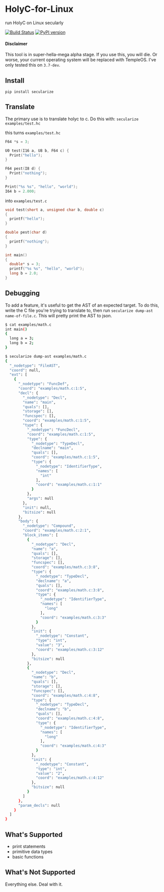 # HolyC-for-Linux
run HolyC on Linux secularly

[![Build Status](http://ec2-54-162-194-49.compute-1.amazonaws.com/job/holyc-for-linux/job/master/badge/icon)](http://ec2-54-162-194-49.compute-1.amazonaws.com/job/holyc-for-linux/job/master/)
[![PyPI version](https://badge.fury.io/py/secularize.svg)](https://badge.fury.io/py/secularize)

#### Disclaimer

This tool is in super-hella-mega alpha stage. If you use this, you will die. Or worse, your current operating system will be replaced with TempleOS. I've only tested this on `3.7-dev`.

## Install

```
pip install secularize
```

## Translate

The primary use is to translate holyc to c. Do this with:
`secularize examples/test.hc`

this turns `examples/test.hc`
```c
F64 *s = 3;

U0 test(I16 a, U8 b, F64 c) {
  Print("hello");
}

F64 pest(I8 d) {
  Print("nothing");
}

Print("%s %s", "hello", "world");
I64 b = 2.000;
```

into `examples/test.c`
```c
void test(short a, unsigned char b, double c)
{
  printf("hello");
}

double pest(char d)
{
  printf("nothing");
}

int main()
{
  double* s = 3;
  printf("%s %s", "hello", "world");
  long b = 2.0;
}
```

## Debugging

To add a feature, it's useful to get the AST of an expected target. To do this, write the C file you're trying to translate to, then run `secularize dump-ast name-of-file.c`. This will pretty print the AST to json.

```sh
$ cat examples/math.c
int main()
{
  long a = 3;
  long b = 2;
}

$ secularize dump-ast examples/math.c
{
  "_nodetype": "FileAST",
  "coord": null,
  "ext": [
    {
      "_nodetype": "FuncDef",
      "coord": "examples/math.c:1:5",
      "decl": {
        "_nodetype": "Decl",
        "name": "main",
        "quals": [],
        "storage": [],
        "funcspec": [],
        "coord": "examples/math.c:1:5",
        "type": {
          "_nodetype": "FuncDecl",
          "coord": "examples/math.c:1:5",
          "type": {
            "_nodetype": "TypeDecl",
            "declname": "main",
            "quals": [],
            "coord": "examples/math.c:1:5",
            "type": {
              "_nodetype": "IdentifierType",
              "names": [
                "int"
              ],
              "coord": "examples/math.c:1:1"
            }
          },
          "args": null
        },
        "init": null,
        "bitsize": null
      },
      "body": {
        "_nodetype": "Compound",
        "coord": "examples/math.c:2:1",
        "block_items": [
          {
            "_nodetype": "Decl",
            "name": "a",
            "quals": [],
            "storage": [],
            "funcspec": [],
            "coord": "examples/math.c:3:8",
            "type": {
              "_nodetype": "TypeDecl",
              "declname": "a",
              "quals": [],
              "coord": "examples/math.c:3:8",
              "type": {
                "_nodetype": "IdentifierType",
                "names": [
                  "long"
                ],
                "coord": "examples/math.c:3:3"
              }
            },
            "init": {
              "_nodetype": "Constant",
              "type": "int",
              "value": "3",
              "coord": "examples/math.c:3:12"
            },
            "bitsize": null
          },
          {
            "_nodetype": "Decl",
            "name": "b",
            "quals": [],
            "storage": [],
            "funcspec": [],
            "coord": "examples/math.c:4:8",
            "type": {
              "_nodetype": "TypeDecl",
              "declname": "b",
              "quals": [],
              "coord": "examples/math.c:4:8",
              "type": {
                "_nodetype": "IdentifierType",
                "names": [
                  "long"
                ],
                "coord": "examples/math.c:4:3"
              }
            },
            "init": {
              "_nodetype": "Constant",
              "type": "int",
              "value": "2",
              "coord": "examples/math.c:4:12"
            },
            "bitsize": null
          }
        ]
      },
      "param_decls": null
    }
  ]
}

```

## What's Supported

- print statements
- primitive data types
- basic functions

## What's Not Supported

Everything else. Deal with it.
